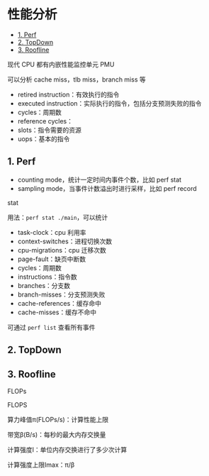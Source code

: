 # 性能分析

- [1. Perf](#1-perf)
- [2. TopDown](#2-topdown)
- [3. Roofline](#3-roofline)

现代 CPU 都有内嵌性能监控单元 PMU

可以分析 cache miss，tlb miss，branch miss 等

- retired instruction：有效执行的指令
- executed instruction：实际执行的指令，包括分支预测失败的指令
- cycles：周期数
- reference cycles：
- slots：指令需要的资源
- uops：基本的指令

## 1. Perf

- counting mode，统计一定时间内事件个数，比如 perf stat
- sampling mode，当事件计数溢出时进行采样，比如 perf record

stat

用法：`perf stat ./main`，可以统计

- task-clock：cpu 利用率
- context-switches：进程切换次数
- cpu-migrations：cpu 迁移次数
- page-fault：缺页中断数
- cycles：周期数
- instructions：指令数
- branches：分支数
- branch-misses：分支预测失败
- cache-references：缓存命中
- cache-misses：缓存不命中

可通过 `perf list` 查看所有事件

## 2. TopDown

## 3. Roofline

FLOPs

FLOPS

算力峰值π(FLOPs/s)：计算性能上限

带宽β(B/s)：每秒的最大内存交换量

计算强度I：单位内存交换进行了多少次计算

计算强度上限Imax：π/β
